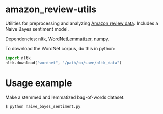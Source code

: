 # amazon_review-utils
Utilities for preprocessing and analyzing [Amazon review data](http://jmcauley.ucsd.edu/data/amazon/).  Includes a Naive Bayes sentiment model.

Dependencies: [nltk](http://www.nltk.org/), [WordNetLemmatizer](http://www.nltk.org/_modules/nltk/stem/wordnet.html), [numpy](http://www.numpy.org/).

To download the WordNet corpus, do this in python:

```python
import nltk
nltk.download("wordnet", "/path/to/save/nltk_data")
```


# Usage example
Make a stemmed and lemmatized bag-of-words dataset:



```bash
$ python naive_bayes_sentiment.py


```
